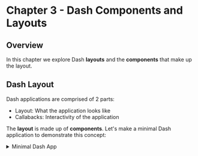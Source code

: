 # Chapter 3 - Dash Components and Layouts
## Overview

In this chapter we explore Dash **layouts** and the **components** that make up the layout.

## Dash Layout
Dash applications are comprised of 2 parts:
- Layout: What the application looks like
- Callabacks: Interactivity of the application

The **layout** is made up of **components**.  Let's make a minimal Dash application to demonstrate this concept:
<details>
  <summary>Minimal Dash App</summary>
  
Create **app.py** in the `tutorial/part1` directory:

![Make app.py](../assets/p1_s3/make_app_py.png)

Copy/paste the minimal Dash app code:  
```python
# Import Python libraries
from dash import Dash, html 

# Create a Dash application
app = Dash()
# Create the layout of the app
app.layout = html.Div("This is a HTML Div component")
# Run the app
app.run_server()
```

Now **Run/Debug** the code:
![Running minimal Dash app](../assets/p1_s3/run_minimal.png)


Open a web browser, enter http://127.0.0.1:8050/ in the address bar, and you should see our minimal application:
![Display minimal Dash app](../assets/p1_s3/display_minimal.png)
</details>

